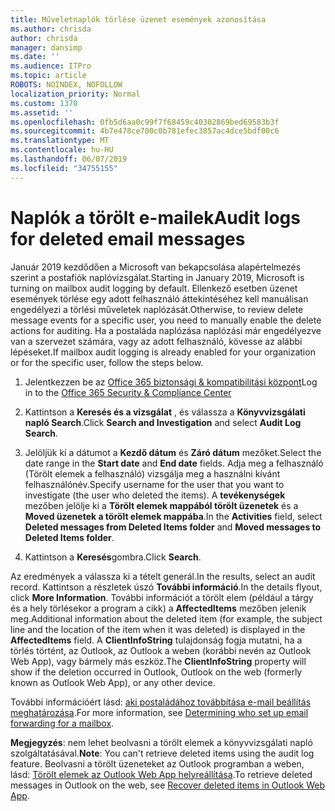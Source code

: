 ```yaml
---
title: Műveletnaplók törlése üzenet események azonosítása
ms.author: chrisda
author: chrisda
manager: dansimp
ms.date: ''
ms.audience: ITPro
ms.topic: article
ROBOTS: NOINDEX, NOFOLLOW
localization_priority: Normal
ms.custom: 1370
ms.assetid: ''
ms.openlocfilehash: 0fb5d6aa0c99f7f68459c40302869bed69583b3f
ms.sourcegitcommit: 4b7e478ce700c0b781efec3857ac4dce5bdf00c6
ms.translationtype: MT
ms.contentlocale: hu-HU
ms.lasthandoff: 06/07/2019
ms.locfileid: "34755155"
---
```

# <a name="audit-logs-for-deleted-email-messages"></a><span data-ttu-id="7fb7d-102">Naplók a törölt e-mailek</span><span class="sxs-lookup"><span data-stu-id="7fb7d-102">Audit logs for deleted email messages</span></span>

<span data-ttu-id="7fb7d-103">Január 2019 kezdődően a Microsoft van bekapcsolása alapértelmezés szerint a postafiók naplóvizsgálat.</span><span class="sxs-lookup"><span data-stu-id="7fb7d-103">Starting in January 2019, Microsoft is turning on mailbox audit logging by default.</span></span> <span data-ttu-id="7fb7d-104">Ellenkező esetben üzenet események törlése egy adott felhasználó áttekintéséhez kell manuálisan engedélyezi a törlési műveletek naplózását.</span><span class="sxs-lookup"><span data-stu-id="7fb7d-104">Otherwise, to review delete message events for a specific user, you need to manually enable the delete actions for auditing.</span></span> <span data-ttu-id="7fb7d-105">Ha a postaláda naplózása naplózási már engedélyezve van a szervezet számára, vagy az adott felhasználó, kövesse az alábbi lépéseket.</span><span class="sxs-lookup"><span data-stu-id="7fb7d-105">If mailbox audit logging is already enabled for your organization or for the specific user, follow the steps below.</span></span>

1. <span data-ttu-id="7fb7d-106">Jelentkezzen be az [Office 365 biztonsági & kompatibilitási központ](https://protection.office.com/)</span><span class="sxs-lookup"><span data-stu-id="7fb7d-106">Log in to the [Office 365 Security & Compliance Center](https://protection.office.com/)</span></span>

2. <span data-ttu-id="7fb7d-107">Kattintson a **Keresés és a vizsgálat** , és válassza a **Könyvvizsgálati napló Search**.</span><span class="sxs-lookup"><span data-stu-id="7fb7d-107">Click **Search and Investigation** and select **Audit Log Search**.</span></span>

3. <span data-ttu-id="7fb7d-108">Jelöljük ki a dátumot a **Kezdő dátum** és **Záró dátum** mezőket.</span><span class="sxs-lookup"><span data-stu-id="7fb7d-108">Select the date range in the **Start date** and **End date** fields.</span></span> <span data-ttu-id="7fb7d-109">Adja meg a felhasználó (Törölt elemek a felhasználó) vizsgálja meg a használni kívánt felhasználónév.</span><span class="sxs-lookup"><span data-stu-id="7fb7d-109">Specify username for the user that you want to investigate (the user who deleted the items).</span></span> <span data-ttu-id="7fb7d-110">A **tevékenységek** mezőben jelölje ki a **Törölt elemek mappából törölt üzenetek** és a **Moved üzenetek a törölt elemek mappába**.</span><span class="sxs-lookup"><span data-stu-id="7fb7d-110">In the **Activities** field, select **Deleted messages from Deleted Items folder** and **Moved messages to Deleted Items folder**.</span></span>

4. <span data-ttu-id="7fb7d-111">Kattintson a **Keresés**gombra.</span><span class="sxs-lookup"><span data-stu-id="7fb7d-111">Click **Search**.</span></span>

<span data-ttu-id="7fb7d-112">Az eredmények a válassza ki a tételt generál.</span><span class="sxs-lookup"><span data-stu-id="7fb7d-112">In the results, select an audit record.</span></span> <span data-ttu-id="7fb7d-113">Kattintson a részletek úszó **További információ**.</span><span class="sxs-lookup"><span data-stu-id="7fb7d-113">In the details flyout, click **More Information**.</span></span> <span data-ttu-id="7fb7d-114">További információt a törölt elem (például a tárgy és a hely törlésekor a program a cikk) a **AffectedItems** mezőben jelenik meg.</span><span class="sxs-lookup"><span data-stu-id="7fb7d-114">Additional information about the deleted item (for example, the subject line and the location of the item when it was deleted) is displayed in the **AffectedItems** field.</span></span> <span data-ttu-id="7fb7d-115">A **ClientInfoString** tulajdonság fogja mutatni, ha a törlés történt, az Outlook, az Outlook a weben (korábbi nevén az Outlook Web App), vagy bármely más eszköz.</span><span class="sxs-lookup"><span data-stu-id="7fb7d-115">The **ClientInfoString** property will show if the deletion occurred in Outlook, Outlook on the web (formerly known as Outlook Web App), or any other device.</span></span>

<span data-ttu-id="7fb7d-116">További információért lásd: [aki postaládához továbbítása e-mail beállítás meghatározása](https://docs.microsoft.com/office365/securitycompliance/auditing-troubleshooting-scenarios#determining-if-a-user-deleted-email-items).</span><span class="sxs-lookup"><span data-stu-id="7fb7d-116">For more information, see [Determining who set up email forwarding for a mailbox](https://docs.microsoft.com/office365/securitycompliance/auditing-troubleshooting-scenarios#determining-if-a-user-deleted-email-items).</span></span>

<span data-ttu-id="7fb7d-117">**Megjegyzés**: nem lehet beolvasni a törölt elemek a könyvvizsgálati napló szolgáltatásával.</span><span class="sxs-lookup"><span data-stu-id="7fb7d-117">**Note**: You can't retrieve deleted items using the audit log feature.</span></span> <span data-ttu-id="7fb7d-118">Beolvasni a törölt üzeneteket az Outlook programban a weben, lásd: [Törölt elemek az Outlook Web App helyreállítása](https://support.office.com/article/C3D8FC15-EEEF-4F1C-81DF-E27964B7EDD4).</span><span class="sxs-lookup"><span data-stu-id="7fb7d-118">To retrieve deleted messages in Outlook on the web, see [Recover deleted items in Outlook Web App](https://support.office.com/article/C3D8FC15-EEEF-4F1C-81DF-E27964B7EDD4).</span></span>
